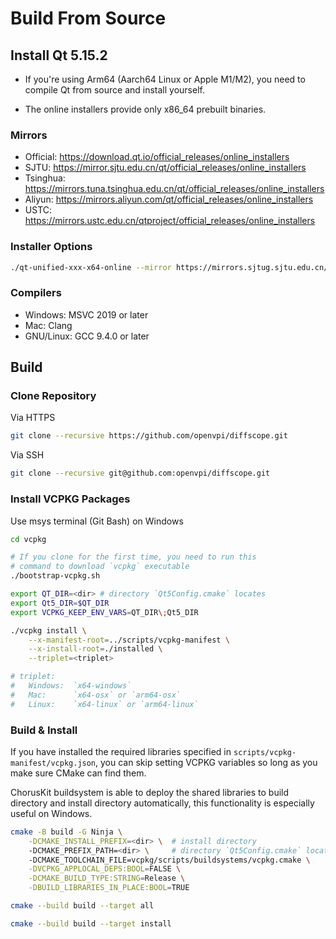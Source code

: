 # Build From Source

## Install Qt 5.15.2

+ If you're using Arm64 (Aarch64 Linux or Apple M1/M2), you need to compile Qt from source and install yourself.

+ The online installers provide only x86_64 prebuilt binaries.

### Mirrors

+ Official: https://download.qt.io/official_releases/online_installers
+ SJTU: https://mirror.sjtu.edu.cn/qt/official_releases/online_installers
+ Tsinghua: https://mirrors.tuna.tsinghua.edu.cn/qt/official_releases/online_installers
+ Aliyun: https://mirrors.aliyun.com/qt/official_releases/online_installers
+ USTC: https://mirrors.ustc.edu.cn/qtproject/official_releases/online_installers

### Installer Options

```sh
./qt-unified-xxx-x64-online --mirror https://mirrors.sjtug.sjtu.edu.cn/qt
```

### Compilers

+ Windows: MSVC 2019 or later
+ Mac: Clang
+ GNU/Linux: GCC 9.4.0 or later

## Build

### Clone Repository

Via HTTPS
```sh
git clone --recursive https://github.com/openvpi/diffscope.git
```

Via SSH
```sh
git clone --recursive git@github.com:openvpi/diffscope.git
```

### Install VCPKG Packages

Use msys terminal (Git Bash) on Windows

```sh
cd vcpkg

# If you clone for the first time, you need to run this
# command to download `vcpkg` executable
./bootstrap-vcpkg.sh

export QT_DIR=<dir> # directory `Qt5Config.cmake` locates
export Qt5_DIR=$QT_DIR
export VCPKG_KEEP_ENV_VARS=QT_DIR\;Qt5_DIR

./vcpkg install \
    --x-manifest-root=../scripts/vcpkg-manifest \
    --x-install-root=./installed \
    --triplet=<triplet>

# triplet:
#   Windows:  `x64-windows` 
#   Mac:      `x64-osx` or `arm64-osx`
#   Linux:    `x64-linux` or `arm64-linux`
```

### Build & Install

If you have installed the required libraries specified in `scripts/vcpkg-manifest/vcpkg.json`, you can skip setting VCPKG variables so long as you make sure CMake can find them.

ChorusKit buildsystem is able to deploy the shared libraries to build directory and install directory automatically, this functionality is especially useful on Windows.

```sh
cmake -B build -G Ninja \
    -DCMAKE_INSTALL_PREFIX=<dir> \  # install directory
    -DCMAKE_PREFIX_PATH=<dir> \     # directory `Qt5Config.cmake` locates
    -DCMAKE_TOOLCHAIN_FILE=vcpkg/scripts/buildsystems/vcpkg.cmake \
    -DVCPKG_APPLOCAL_DEPS:BOOL=FALSE \
    -DCMAKE_BUILD_TYPE:STRING=Release \
    -DBUILD_LIBRARIES_IN_PLACE:BOOL=TRUE

cmake --build build --target all

cmake --build build --target install
```